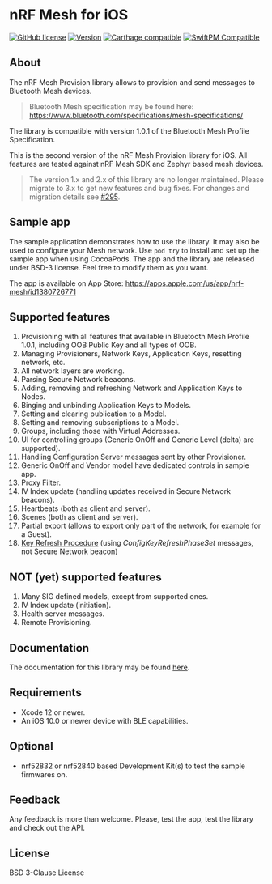 # nRF Mesh for iOS
[![GitHub license](https://img.shields.io/github/license/NordicSemiconductor/IOS-nRF-Mesh-Library)](https://github.com/NordicSemiconductor/IOS-nRF-Mesh-Library/blob/master/LICENSE)
[![Version](http://img.shields.io/cocoapods/v/nRFMeshProvision.svg)](http://cocoapods.org/pods/nRFMeshProvision)
[![Carthage compatible](https://img.shields.io/badge/Carthage-compatible-4BC51D.svg?style=flat)](https://github.com/Carthage/Carthage)
[![SwiftPM Compatible](https://img.shields.io/badge/SwiftPM-compatible-brightgreen)](https://swift.org/package-manager/)

## About

The nRF Mesh Provision library allows to provision and send messages to Bluetooth Mesh devices. 

> Bluetooth Mesh specification may be found here: https://www.bluetooth.com/specifications/mesh-specifications/

The library is compatible with version 1.0.1 of the Bluetooth Mesh Profile Specification.

This is the second version of the nRF Mesh Provision library for iOS. All  features are tested against nRF Mesh SDK and Zephyr based mesh devices.

> The version 1.x and 2.x of this library are no longer maintained. Please migrate to 3.x to get new features and bug fixes. For changes and migration details see [#295](https://github.com/NordicSemiconductor/IOS-nRF-Mesh-Library/pull/295).

## Sample app

The sample application demonstrates how to use the library. It may also be used to configure your Mesh network. Use `pod try` to install and set up the sample app when using CocoaPods.
The app and the library are released under BSD-3 license. Feel free to modify them as you want.

The app is available on App Store: https://apps.apple.com/us/app/nrf-mesh/id1380726771

## Supported features

1. Provisioning with all features that available in Bluetooth Mesh Profile 1.0.1, including OOB Public Key and all types of OOB.
2. Managing Provisioners, Network Keys, Application Keys, resetting network, etc.
3. All network layers are working.
4. Parsing Secure Network beacons.
5. Adding, removing and refreshing Network and Application Keys to Nodes.
6. Binging and unbinding Application Keys to Models.
7. Setting and clearing publication to a Model.
8. Setting and removing subscriptions to a Model.
9. Groups, including those with Virtual Addresses.
10. UI for controlling groups (Generic OnOff and Generic Level (delta) are supported).
12. Handling Configuration Server messages sent by other Provisioner.
13. Generic OnOff and Vendor model have dedicated controls in sample app.
14. Proxy Filter.
15. IV Index update (handling updates received in Secure Network beacons).
16. Heartbeats (both as client and server).
17. Scenes (both as client and server).
18. Partial export (allows to export only part of the network, for example for a Guest).
19. [Key Refresh Procedure](https://github.com/NordicSemiconductor/IOS-nRF-Mesh-Library/pull/314) (using *ConfigKeyRefreshPhaseSet* messages, not Secure Network beacon) 

## NOT (yet) supported features

1. Many SIG defined models, except from supported ones.
2. IV Index update (initiation).
3. Health server messages.
4. Remote Provisioning.

## Documentation

The documentation for this library may be found [here](Documentation/README.md).

## Requirements

* Xcode 12 or newer.
* An iOS 10.0 or newer device with BLE capabilities.

## Optional

* nrf52832 or nrf52840 based Development Kit(s) to test the sample firmwares on.

## Feedback

Any feedback is more than welcome. Please, test the app, test the library and check out the API.

## License

BSD 3-Clause License 
